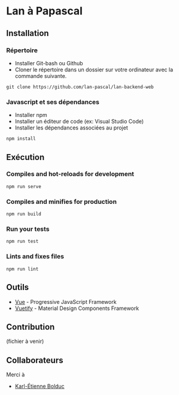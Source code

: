 # Lan à Papascal

## Installation

### Répertoire

* Installer Git-bash ou Github
* Cloner le répertoire dans un dossier sur votre ordinateur avec la commande suivante.
```
git clone https://github.com/lan-pascal/lan-backend-web
```

### Javascript et ses dépendances

* Installer npm
* Installer un éditeur de code (ex: Visual Studio Code)
* Installer les dépendances associées au projet

```
npm install
```

## Exécution

### Compiles and hot-reloads for development
```
npm run serve
```

### Compiles and minifies for production
```
npm run build
```

### Run your tests
```
npm run test
```

### Lints and fixes files
```
npm run lint
```

## Outils

* [Vue](https://vuejs.org/) - Progressive JavaScript Framework
* [Vuetify](https://vuetifyjs.com/en/) - Material Design Components Framework

## Contribution

(fichier à venir)

## Collaborateurs

Merci à 

* [Karl-Étienne Bolduc](https://github.com/LodrikMtl)
